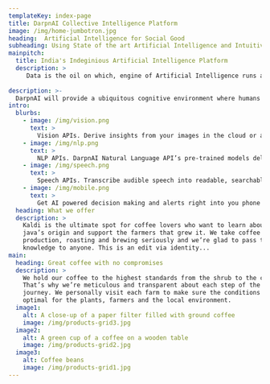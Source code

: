 ```yaml
---
templateKey: index-page
title: DarpnAI Collective Intelligence Platform
image: /img/home-jumbotron.jpg
heading:  Artificial Intelligence for Social Good
subheading: Using State of the art Artificial Intelligence and Intuitive Power of Human Brains 
mainpitch:
  title: India's Indeginious Artificial Intelligence Platform
  description: >
     Data is the oil on which, engine of Artificial Intelligence runs and India is a data rich country. At DarpnAI, we want to utilize that rich, highly variant and surplus data mapped with GeoSpatial Intelligence to train the indigenous Artificial Intelligence that can provide its services across various Industries and use cases like Agritech, Automotive, Governance, Education, Manufacturing, Healthcare etc.
     
description: >-
  DarpnAI will provide a ubiquitous cognitive environment where humans and machines will live in harmony, as peers, to continually reinvent themselves through the application of advanced and future technologies. Our future will be shaped by exciting technologies that will blur the gap between man and machine; artificially intelligent software, internet of things that can sense human needs, seamless transfer between physical and virtual worlds and everyday robots that create more time to live.
intro:
  blurbs:
    - image: /img/vision.png
      text: >
        Vision APIs. Derive insights from your images in the cloud or at the edge with DarpnAI Vision or use pre-trained Vision API models to detect emotion, face, object, understand text, and more. ALso you can Customize image recognition to fit your business needs.
    - image: /img/nlp.png
      text: >
        NLP APIs. DarpnAI Natural Language API’s pre-trained models deliver language understanding features, including content classification and sentiment, entity, and syntax analysis. Understand social media sentiment and call center conversations and summarize text.
    - image: /img/speech.png
      text: >
        Speech APIs. Transcribe audible speech into readable, searchable text. Convert text to lifelike speech for more natural interfaces.Integrate real-time speech translation into your apps.Identify and verify the people speaking based on audio.       
    - image: /img/mobile.png
      text: >
        Get AI powered decision making and alerts right into you phone and integrate DarpnAI into your Mobile App services. Get a glimpse of how AI is creating personalized app experiences for users and is adapting to various situations due to automated learning capabilities.
  heading: What we offer
  description: >
    Kaldi is the ultimate spot for coffee lovers who want to learn about their
    java’s origin and support the farmers that grew it. We take coffee
    production, roasting and brewing seriously and we’re glad to pass that
    knowledge to anyone. This is an edit via identity...
main:
  heading: Great coffee with no compromises
  description: >
    We hold our coffee to the highest standards from the shrub to the cup.
    That’s why we’re meticulous and transparent about each step of the coffee’s
    journey. We personally visit each farm to make sure the conditions are
    optimal for the plants, farmers and the local environment.
  image1:
    alt: A close-up of a paper filter filled with ground coffee
    image: /img/products-grid3.jpg
  image2:
    alt: A green cup of a coffee on a wooden table
    image: /img/products-grid2.jpg
  image3:
    alt: Coffee beans
    image: /img/products-grid1.jpg
---
```

